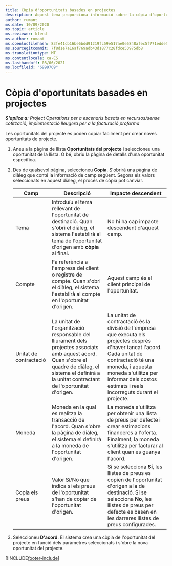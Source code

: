 ```yaml
---
title: Còpia d'oportunitats basades en projectes
description: Aquest tema proporciona informació sobre la còpia d'oportunitats basades en projectes al Project Operations.
author: rumant
ms.date: 10/09/2020
ms.topic: article
ms.reviewer: kfend
ms.author: rumant
ms.openlocfilehash: 83fe41cb16be6bdd91219fc59e517ae0e5848afec5f771edde575bb5c24f9865
ms.sourcegitcommit: 7f8d1e7a16af769adb43d1877c28fdce53975db8
ms.translationtype: MT
ms.contentlocale: ca-ES
ms.lasthandoff: 08/06/2021
ms.locfileid: "6999709"
---
```

# <a name="copy-project-based-opportunities"></a>Còpia d'oportunitats basades en projectes

_**S'aplica a:** Project Operations per a escenaris basats en recursos/sense cotització, implementació lleugera per a la facturació proforma_


Les oportunitats del projecte es poden copiar fàcilment per crear noves oportunitats de projecte. 

1. Aneu a la pàgina de llista **Oportunitats del projecte** i seleccioneu una oportunitat de la llista. O bé, obriu la pàgina de detalls d'una oportunitat específica. 
2. Des de qualsevol pàgina, seleccioneu **Copia**. S'obrirà una pàgina de diàleg que conté la informació de camp següent. Segons els valors seleccionats en aquest diàleg, el procés de còpia pot canviar.

    | **Camp** | **Descripció** | **Impacte descendent** |
    | --- | --- | --- |
    | Tema | Introduïu el tema rellevant de l'oportunitat de destinació. Quan s'obri el diàleg, el sistema l'establirà al tema de l'oportunitat d'origen amb **còpia** al final. | No hi ha cap impacte descendent d'aquest camp. |
    | Compte | Fa referència a l'empresa del client o registre de compte. Quan s'obri el diàleg, el sistema l'establirà al compte en l'oportunitat d'origen. | Aquest camp és el client principal de l'oportunitat. |
    | Unitat de contractació | La unitat de l'organització responsable del lliurament dels projectes associats amb aquest acord. Quan s'obre el quadre de diàleg, el sistema el definirà a la unitat contractant de l'oportunitat d'origen. | La unitat de contractació és la divisió de l'empresa que executa els projectes després d'haver tancat l'acord. Cada unitat de contractació té una moneda, i aquesta moneda s'utilitza per informar dels costos estimats i reals incorreguts durant el projecte. |
    | Moneda | Moneda en la qual es realitza la transacció de l'acord. Quan s'obre la pàgina de diàleg, el sistema el definirà a la moneda de l'oportunitat d'origen. | La moneda s'utilitza per obtenir una llista de preus per defecte i crear estimacions financeres a l'oferta. Finalment, la moneda s'utilitza per facturar al client quan es guanya l'acord. |
    | Copia els preus | Valor Sí/No que indica si els preus de l'oportunitat s'han de copiar de l'oportunitat d'origen. | Si se selecciona **Sí**, les llistes de preus es copien de l'oportunitat d'origen a la de destinació. Si se selecciona **No**, les llistes de preus per defecte es basen en les darreres llistes de preus configurades. |

3. Seleccioneu **D'acord**. El sistema crea una còpia de l'oportunitat del projecte en funció dels paràmetres seleccionats i s'obre la nova oportunitat del projecte.


[!INCLUDE[footer-include](../includes/footer-banner.md)]